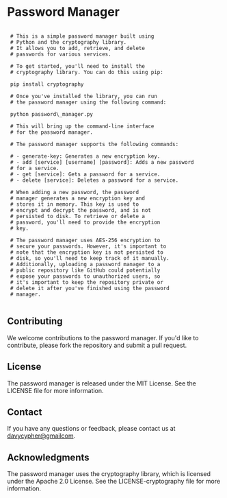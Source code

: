 </head>
<body>
 <h1>Password Manager</h1>

 <pre><code>
 # This is a simple password manager built using
 # Python and the cryptography library.
 # It allows you to add, retrieve, and delete
 # passwords for various services.

 # To get started, you'll need to install the
 # cryptography library. You can do this using pip:

 pip install cryptography

 # Once you've installed the library, you can run
 # the password manager using the following command:

 python password\_manager.py

 # This will bring up the command-line interface
 # for the password manager.

 # The password manager supports the following commands:

 # - generate-key: Generates a new encryption key.
 # - add [service] [username] [password]: Adds a new password
 # for a service.
 # - get [service]: Gets a password for a service.
 # - delete [service]: Deletes a password for a service.

 # When adding a new password, the password
 # manager generates a new encryption key and
 # stores it in memory. This key is used to
 # encrypt and decrypt the password, and is not
 # persisted to disk. To retrieve or delete a
 # password, you'll need to provide the encryption
 # key.

 # The password manager uses AES-256 encryption to
 # secure your passwords. However, it's important to
 # note that the encryption key is not persisted to
 # disk, so you'll need to keep track of it manually.
 # Additionally, uploading a password manager to a
 # public repository like GitHub could potentially
 # expose your passwords to unauthorized users, so
 # it's important to keep the repository private or
 # delete it after you've finished using the password
 # manager.
 </code></pre>

 <h2>Contributing</h2>

 <p>We welcome contributions to the password manager. If you'd like to contribute, please fork the repository and submit a pull request.</p>

 <h2>License</h2>

 <p>The password manager is released under the MIT License. See the LICENSE file for more information.</p>

 <h2>Contact</h2>

 <p>If you have any questions or feedback, please contact us at <a href="mailto:contact@example.com">davycypher@gmailcom</a>.</p>

 <h2>Acknowledgments</h2>

 <p>The password manager uses the cryptography library, which is licensed under the Apache 2.0 License. See the LICENSE-cryptography file for more information.</p>
</body>
</html>
